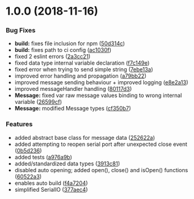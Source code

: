 # 1.0.0 (2018-11-16)


### Bug Fixes

* **build:** fixes file inclusion for npm ([50d314c](https://github.com/tillhub/tillhub-serialio/commit/50d314c))
* **build:** fixes path to ci config ([ac1030f](https://github.com/tillhub/tillhub-serialio/commit/ac1030f))
* fixed 2 eslint errors ([2a3cc21](https://github.com/tillhub/tillhub-serialio/commit/2a3cc21))
* fixed data type internal variable declaration ([f7c149e](https://github.com/tillhub/tillhub-serialio/commit/f7c149e))
* fixed error when trying to send simple string ([7ebe13a](https://github.com/tillhub/tillhub-serialio/commit/7ebe13a))
* improved error handling and propagation ([a79bb22](https://github.com/tillhub/tillhub-serialio/commit/a79bb22))
* improved message sending behaviour + improved logging ([e8e2a13](https://github.com/tillhub/tillhub-serialio/commit/e8e2a13))
* improved messageHandler handling ([80117d3](https://github.com/tillhub/tillhub-serialio/commit/80117d3))
* **Message:** fixed var raw message values binding to wrong internal variable ([26599cf](https://github.com/tillhub/tillhub-serialio/commit/26599cf))
* **Message:** modified Message types ([cf350b7](https://github.com/tillhub/tillhub-serialio/commit/cf350b7))


### Features

* added abstract base class for message data ([252622a](https://github.com/tillhub/tillhub-serialio/commit/252622a))
* added attempting to reopen serial port after unexpected close event ([0b5d236](https://github.com/tillhub/tillhub-serialio/commit/0b5d236))
* added tests ([a976a9b](https://github.com/tillhub/tillhub-serialio/commit/a976a9b))
* added/standardized data types ([3913c81](https://github.com/tillhub/tillhub-serialio/commit/3913c81))
* disabled auto opening; added open(), close() and isOpen() functions ([60522a3](https://github.com/tillhub/tillhub-serialio/commit/60522a3))
* enables auto build ([f4a7204](https://github.com/tillhub/tillhub-serialio/commit/f4a7204))
* simplified SerialIO ([377aec4](https://github.com/tillhub/tillhub-serialio/commit/377aec4))

